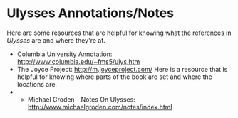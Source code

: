 # Ulysses Annotations/Notes

Here are some resources that are helpful for knowing what the references in *Ulysses* are and where they're at. 
* Columbia University Annotation: http://www.columbia.edu/~fms5/ulys.htm
* The Joyce Project: http://m.joyceproject.com/
Here is a resource that is helpful for knowing where parts of the book are set and where the locations are.
* * Michael Groden - Notes On Ulysses: http://www.michaelgroden.com/notes/index.html
